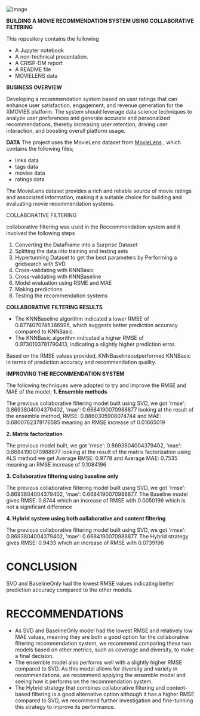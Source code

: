 ![image](https://github.com/b-irungu/PHASE-4/assets/122228492/3287a47b-3eb6-4730-a7d5-62e7e04491f9)


**BUILDING A MOVIE RECOMMENDATION SYSTEM USING COLLABORATIVE FILTERING**

This repository contains the following

* A Jupyter notebook
* A non-technical presentation.
* A CRISP-DM report
* A README file
* MOVIELENS data

**BUSINESS OVERVIEW**

Developing a recommendation system based on user ratings that can enhance user satisfaction, engagement, and revenue generation for the XMOVIES platform. The system should leverage data science techniques to analyze user preferences and generate accurate and personalized recommendations, thereby increasing user retention, driving user interaction, and boosting overall platform usage.

**DATA**
The project uses the MovieLens dataset from [MovieLens](http://movielens.org) , which contains the following files;

* links data
* tags data
* movies data
* ratings data

The MovieLens dataset provides a rich and reliable source of movie ratings and associated information, making it a suitable choice for building and evaluating movie recommendation systems.

COLLABORATIVE FILTERING

collaborative filtering was used in the Reccommendation system and it involved the following steps
1. Converting the DataFrame into a Surprise Dataset
2. Splitting the data into training and testing sets
3. Hypertunning Dataset to get the best parameters by Performing a gridsearch with SVD
4. Cross-validating with KNNBasic
5. Cross-validating with KNNBaseline
6. Model evaluation using RSME and MAE
7. Making predictions
8. Testing the recommendation systems

**COLLABORATIVE FILTERING RESULTS**
* The KNNBaseline algorithm indicated a lower RMSE of 0.8774070745386995, which suggests better prediction accuracy compared to KNNBasic.
* The KNNBasic algorithm indicated a higher RMSE of 0.9730103781790413, indicating a slightly higher prediction error.

Based on the RMSE values provided, KNNBaselineoutperformed KNNBasic in terms of prediction accuracy and recommendation quality.

**IMPROVING THE RECOMMENDATION SYSTEM**

The following techniques were adopted to try and improve the RMSE and MAE of the model;
**1. Ensemble methods**

The previous collaborative filtering model built using SVD, we got 'rmse': 0.8693804004379402, 'mae': 0.6684190070988877 looking at the result of the ensemble method, RMSE: 0.8860305908074744 and MAE: 0.6800762378176585 meaning an RMSE increase of 0.01665019 

**2. Matrix factorization**

The previous model built, we got 'rmse': 0.8693804004379402, 'mae': 0.6684190070988877 looking at the result of the matrix factorization using ALS method we get Average RMSE: 0.9778 and Average MAE: 0.7535 meaning an RMSE increase of 0.1084196

**3. Collaborative filtering using baseline only**

The previous collaborative filtering model built using SVD, we got 'rmse': 0.8693804004379402, 'mae': 0.6684190070988877. The Baseline model gives RMSE: 0.8744 which an increase of RMSE with 0.0050196 which is not a significant difference

**4. Hybrid system using both collaborative and content filtering**

The previous collaborative filtering model built using SVD, we got 'rmse': 0.8693804004379402, 'mae': 0.6684190070988877. The Hybrid strategy gives RMSE: 0.9433 which an increase of RMSE with 0.0739196

# CONCLUSION 

SVD and BaselineOnly had the lowest RMSE values indicating better prediction accuracy compared to the other models. 

# RECCOMMENDATIONS

* As SVD and BaselineOnly model had the lowest RMSE and relatively low MAE values, meaning they are both a good option for the collaborative filtering recommendation system, we recommend comparing these two models based on other metrics, such as coverage and diversity, to make a final decision.
* The ensemble model also performs well with a slightly higher RMSE compared to SVD. As this model allows for diversity and variety in recommendations, we recommend applying the ensemble model and seeing how it performs on the recommendation system.
* The Hybrid strategy that combines collaborative filtering and content-based filtering is a good alternative option although it has a higher RMSE compared to SVD, we recommend further investigation and fine-tunning this strategy to improve its performance.



